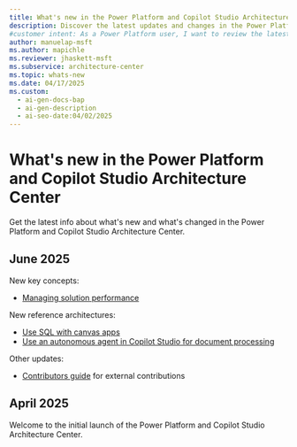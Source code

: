 ```yaml
---
title: What's new in the Power Platform and Copilot Studio Architecture Center
description: Discover the latest updates and changes in the Power Platform and Copilot Studio Architecture Center.
#customer intent: As a Power Platform user, I want to review the latest updates so that I can design better solutions for Power Platform.  
author: manuelap-msft
ms.author: mapichle
ms.reviewer: jhaskett-msft
ms.subservice: architecture-center
ms.topic: whats-new
ms.date: 04/17/2025
ms.custom:
  - ai-gen-docs-bap
  - ai-gen-description
  - ai-seo-date:04/02/2025
---
```


# What's new in the Power Platform and Copilot Studio Architecture Center

Get the latest info about what's new and what's changed in the Power Platform  and Copilot Studio Architecture Center.

## June 2025

New key concepts:

- [Managing solution performance](key-concepts/performance/overview.md)

New reference architectures:

- [Use SQL with canvas apps](reference-architectures/sqlserver-canvas-app.md)
- [Use an autonomous agent in Copilot Studio for document processing](reference-architectures/document-processing-agent.md)

Other updates:

- [Contributors guide](contribute.md) for external contributions

## April 2025

Welcome to the initial launch of the Power Platform and Copilot Studio Architecture Center.
